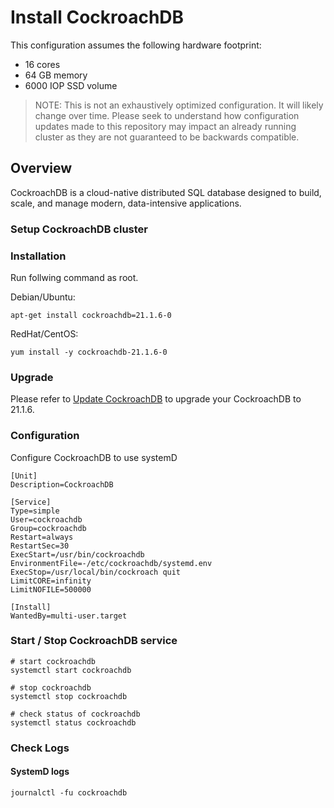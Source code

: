 # Install CockroachDB

This configuration assumes the following hardware footprint:

- 16 cores
- 64 GB memory
- 6000 IOP SSD volume

> NOTE:
> This is not an exhaustively optimized configuration. It will likely change over time. Please seek to understand how
> configuration updates made to this repository may impact an already running cluster as they are not guaranteed to be
> backwards compatible.

## Overview

CockroachDB is a cloud-native distributed SQL database designed to build, scale, and manage modern, data-intensive applications.

### Setup CockroachDB cluster

### Installation

Run follwing command as root.

Debian/Ubuntu:
```
apt-get install cockroachdb=21.1.6-0
```

RedHat/CentOS:
```
yum install -y cockroachdb-21.1.6-0
```

### Upgrade
Please refer to [Update CockroachDB](https://www.cockroachlabs.com/docs/stable/upgrade-cockroach-version.html) to upgrade your CockroachDB to 21.1.6.

### Configuration

Configure CockroachDB to use systemD

```
[Unit]
Description=CockroachDB

[Service]
Type=simple
User=cockroachdb
Group=cockroachdb
Restart=always
RestartSec=30
ExecStart=/usr/bin/cockroachdb
EnvironmentFile=-/etc/cockroachdb/systemd.env
ExecStop=/usr/local/bin/cockroach quit
LimitCORE=infinity
LimitNOFILE=500000

[Install]
WantedBy=multi-user.target

```

### Start / Stop CockroachDB service

```
# start cockroachdb
systemctl start cockroachdb

# stop cockroachdb
systemctl stop cockroachdb

# check status of cockroachdb
systemctl status cockroachdb

```

### Check Logs

#### SystemD logs

```
journalctl -fu cockroachdb
```

